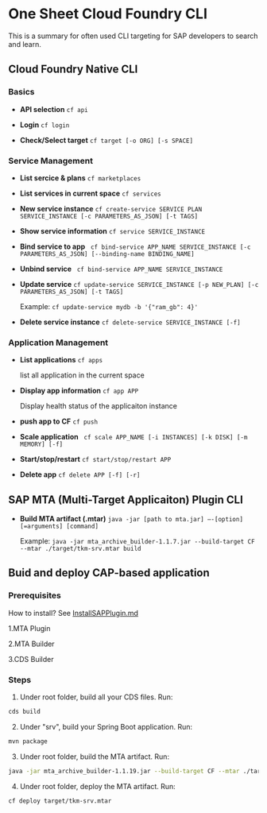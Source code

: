 # One Sheet Cloud Foundry CLI
This is a summary for often used CLI targeting for SAP developers to search and learn.
## Cloud Foundry Native CLI
### Basics
+ **API selection** ```cf api```

+ **Login** ```cf login``` 

+ **Check/Select target**  ```cf target [-o ORG] [-s SPACE]``` 

### Service Management
+ **List sercice & plans** `cf marketplaces`

+ **List services in current space** `cf services`

+ **New service instance** `cf create-service SERVICE PLAN SERVICE_INSTANCE [-c PARAMETERS_AS_JSON] [-t TAGS]`

+ **Show service information** `cf service SERVICE_INSTANCE`

+ **Bind service to app** ` cf bind-service APP_NAME SERVICE_INSTANCE [-c PARAMETERS_AS_JSON] [--binding-name BINDING_NAME]`

+ **Unbind service** ` cf bind-service APP_NAME SERVICE_INSTANCE`

+ **Update service** `cf update-service SERVICE_INSTANCE [-p NEW_PLAN] [-c PARAMETERS_AS_JSON] [-t TAGS]`

	Example: `cf update-service mydb -b '{"ram_gb": 4}'`

+ **Delete service instance** `cf delete-service SERVICE_INSTANCE [-f]`
### Application Management
+ **List applications** `cf apps`

	list all application in the current space

+ **Display app information** `cf app APP`

	Display health status of the applicaiton instance

+ **push app to CF** ```cf push```

+ **Scale application** ` cf scale APP_NAME [-i INSTANCES] [-k DISK] [-m MEMORY] [-f]`

+ **Start/stop/restart** `cf start/stop/restart APP`

+ **Delete app** `cf delete APP [-f] [-r]`
## SAP MTA (Multi-Target Applicaiton) Plugin CLI
+ **Build MTA artifact (.mtar)** `java -jar [path to mta.jar] –-[option][=arguments] [command]` 

	Example: `java -jar mta_archive_builder-1.1.7.jar --build-target CF --mtar ./target/tkm-srv.mtar build`

## Buid and deploy CAP-based application
### Prerequisites
How to install? See [InstallSAPPlugin.md](./InstallSAPPlugin.md)

1.MTA Plugin

2.MTA Builder

3.CDS Builder
### Steps
1. Under root folder, build all your CDS files. Run:
```bash
cds build
```

2. Under "srv", build your Spring Boot application. Run:
```bash
mvn package
```

3. Under root folder, build the MTA artifact. Run:
```bash
java -jar mta_archive_builder-1.1.19.jar --build-target CF --mtar ./target/tkm-srv.mtar build
```

4. Under root folder, deploy the MTA artifact. Run:
```bash
cf deploy target/tkm-srv.mtar
```
